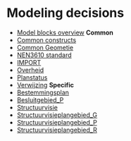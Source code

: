 # Modeling decisions

- [Model blocks overview](IMRO_overview.png)
**Common**
- [Common constructs](common/MD_common.md)
- [Common Geometie](common/geometrie/..)                       <!-- TODO -->
- [NEN3610 standard](common/nen3610/..)                        <!-- TODO -->
- [IMPORT](common/IMPORT/..)                                   <!-- what is this IMPORT? -->
- [Overheid](common/overheid/MD_Overheid.md)
- [Planstatus](common/planstatus/..)                           <!-- TODO -->
- [Verwijzing](common/verwijzing/MD_Verwijzing.md)
**Specific**
- [Bestemmingsplan](specific/Bestemmingsplan/MD_Bestemmingsplangebied.md)
- [Besluitgebied_P](specific/Besluitgebied_P/MD_Besluitgebied_P.md)
- [Structuurvisie](specific/Structuurvisie/..)                              <!-- common Structuurvisie description has to follow here  -->
- [Structuurvisieplangebied_G](specific/Structuurvisie/Structuurvisie_G/MD_Structuurvisieplangebied_G.md)       <!-- stub file -->
- [Structuurvisieplangebied_P](specific/Structuurvisie/Structuurvisie_P/MD_Structuurvisieplangebied_P.md)       <!-- stub file -->
- [Structuurvisieplangebied_R](specific/Structuurvisie/Structuurvisie_R/MD_Structuurvisieplangebied_R.md)
